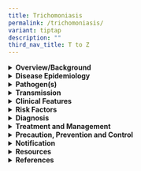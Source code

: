 ```yaml
---
title: Trichomoniasis
permalink: /trichomoniasis/
variant: tiptap
description: ""
third_nav_title: T to Z
---
```

<div data-type="detailGroup" class="isomer-accordion isomer-accordion-white">
<details class="isomer-details">
<summary><strong>Overview/Background</strong>
</summary>
<div data-type="detailsContent" class="isomer-details-content">
<p>Trichomoniasis is a sexually transmitted infection (STI) of the genital
tract caused by the protozoan <em>Trichomonas vaginalis</em>. Women are
the main carriers of the disease; men who are infected men are usually
asymptomatic.</p>
<p>&nbsp;</p>
<p>It is a preventable and curable STI. However, re-infection appears to
be common.</p>
</div>
</details>
<details class="isomer-details">
<summary><strong>Disease Epidemiology</strong>
</summary>
<div data-type="detailsContent" class="isomer-details-content">
<p><em>T. vaginalis</em> is the most common non-viral STI. Globally, there
were an estimated 156 million new cases of&nbsp;<em>T. vaginalis</em>&nbsp;infection
among people aged 15–49 years old in 2020 (73.7 million in females, 82.6
million in males). Approximately one third of the new infections occur
in the African region, followed by Regions of the Americas.</p>
</div>
</details>
<details class="isomer-details">
<summary><strong>Pathogen(s)</strong>
</summary>
<div data-type="detailsContent" class="isomer-details-content">
<p><em>Trichomonas vaginalis</em>
</p>
</div>
</details>
<details class="isomer-details">
<summary><strong>Transmission</strong>
</summary>
<div data-type="detailsContent" class="isomer-details-content">
<p><em>T. vaginalis</em> is most often transmitted through vaginal, anal,
or oral intercourse with an infected individual.</p>
<p></p>
<p><strong>Incubation period:</strong> 5 to 28 days</p>
<p><strong>Infectious period: </strong>Unknown but is presumed to last until
treatment is completed. If untreated, it may persist for months or years.</p>
</div>
</details>
<details class="isomer-details">
<summary><strong>Clinical Features</strong>
</summary>
<div data-type="detailsContent" class="isomer-details-content">
<p>Vaginal trichomoniasis may be asymptomatic (up to 50%) or cause abnormal
vaginal discharge (the classical frothy yellow-green discharge occurs in
10-30%), vulval itching, dysuria, or offensive odour. Other signs include
vulvitis, vaginitis and 2% of patients have strawberry cervix. Up to 50%
of men with <em>T. vaginalis </em>are asymptomatic and usually present as
sexual partners of infected women. Some male patients may have symptoms
of urethritis and rarely balanoposthitis.</p>
<p>&nbsp;</p>
<p>If untreated, <em>T. vaginalis </em>infection in pregnant women is associated
with adverse pregnancy outcomes, particularly premature rupture of membranes,
preterm delivery, and delivery of a low birthweight infant. <em>T. vaginalis </em>infection
at delivery may predispose to maternal postpartum sepsis.</p>
</div>
</details>
<details class="isomer-details">
<summary><strong>Risk Factors</strong>
</summary>
<div data-type="detailsContent" class="isomer-details-content">
<p>Risk factors include:</p>
<ul data-tight="true" class="tight">
<li>
<p>Unprotected sex with an infected person</p>
</li>
<li>
<p>Having multiple sex partners</p>
</li>
<li>
<p>Inconsistent condom use if the relationship is not monogamous</p>
</li>
<li>
<p>Past history or current presence of other STIs</p>
</li>
<li>
<p>A previous episode of trichomoniasis</p>
</li>
</ul>
</div>
</details>
<details class="isomer-details">
<summary><strong>Diagnosis</strong>
</summary>
<div data-type="detailsContent" class="isomer-details-content">
<p>Tests for diagnosis include:</p>
<ul data-tight="true" class="tight">
<li>
<p>Nucleic acid-based amplification testing (NAAT), which offers the highest
sensitivity for the detection of <em>T. vaginalis </em>and should be the
test of choice where available</p>
</li>
<li>
<p>Culture has a sensitivity of (75-96%) compared to microscopy and can detect <em>T. vaginalis </em>in
men</p>
</li>
<li>
<p>Wet-mount microscopy can also be used but this is not a sensitive test
in men</p>
</li>
<li>
<p>Point-of-care test e.g. OSOM Trichomonas Rapid Test (Genzyme Diagnostics,
USA) has demonstrated a high sensitivity and specificity.</p>
</li>
<li>
<p>Trichomonads are sometimes reported on cervical cytology (sensitivity
~ 60-80%) but there is a high false-positive rate of about 30%. Use of
liquid-based PAP smear testing has shown enhanced sensitivity. The diagnosis
should still be confirmed by direct microscopy of vaginal secretions or
culture</p>
</li>
</ul>
<p></p>
<p>All women should be screened for other STIs and HIV.</p>
</div>
</details>
<details class="isomer-details">
<summary><strong>Treatment and Management</strong>
</summary>
<div data-type="detailsContent" class="isomer-details-content">
<p>Both symptomatic and asymptomatic patients should be treated.</p>
<p>&nbsp;</p>
<p>Recommended regimens for <em>T. vaginalis</em> in adults:</p>
<ul data-tight="true" class="tight">
<li>
<p>Metronidazole 400-500mg orally 2 times/day for 7 days or</p>
</li>
<li>
<p>Metronidazole 2g orally single dose or</p>
</li>
<li>
<p>Tinidazole 2g orally single dose</p>
</li>
</ul>
<p>&nbsp;</p>
<p>Considerations in pregnancy:</p>
<p><em>T. vaginalis </em>infection has been associated with adverse pregnancy
outcomes; all infected pregnant women should be treated. Metronidazole
in pregnancy has not been shown to be teratogenic or mutagenic and can
be used during all stages of pregnancy or breastfeeding. Imidazole and
metronidazole pessaries may be used to provide symptomatic relief, but
oral metronidazole is needed for eradication of infection.</p>
<p>&nbsp;</p>
<p>Metronidazole is secreted in breast milk and may affect its taste. Avoid
high doses if breastfeeding or if using a single dose of metronidazole,
breastfeeding should be discontinued for 12-24 hours to reduce infant exposure.</p>
<p>&nbsp;</p>
<p>Persistent symptoms:</p>
<p>Patients with persistent symptoms treated with either regimen should be
retreated with:</p>
<ul data-tight="true" class="tight">
<li>
<p>Metronidazole 400mg orally 2 times/day for 7 days</p>
</li>
</ul>
<p>&nbsp;</p>
<p>If treatment failure occurs again (and reinfection, non-compliance excluded),
treat with:</p>
<ul data-tight="true" class="tight">
<li>
<p>Metronidazole 2g orally daily for 5-7 days</p>
</li>
</ul>
<p>&nbsp;</p>
<p>Failure after the third regimen should prompt antibiotic resistance testing.</p>
<p>&nbsp;</p>
<p>Follow-up:</p>
<ul data-tight="true" class="tight">
<li>
<p>Follow-up is unnecessary for asymptomatic patients.</p>
</li>
</ul>
<p>&nbsp;</p>
<p>Please refer to <a href="https://www.nsc.com.sg/dsc/healthcare-professionals/publications/Pages/STI-Management-Guidelines.aspx" rel="noopener noreferrer nofollow" target="_blank">DSC’s website</a> for
more information on alternative regimens.</p>
</div>
</details>
<details class="isomer-details">
<summary><strong>Precaution, Prevention and Control</strong>
</summary>
<div data-type="detailsContent" class="isomer-details-content">
<p>Prevention of <em>T. vaginalis:</em>
</p>
<ul data-tight="true" class="tight">
<li>
<p>Inform current or recent sexual partners if a diagnosis of <em>T. vaginalis </em>has
been confirmed</p>
</li>
<li>
<p>Avoid sexual intercourse until treatment is completed</p>
</li>
<li>
<p>Not having sex</p>
</li>
<li>
<p>Consistent and correct use of condoms when engaging in sexual activity&nbsp;</p>
</li>
<li>
<p>Limit the number of sex partners</p>
</li>
<li>
<p>Get tested for STIs regularly</p>
</li>
</ul>
<p>&nbsp;</p>
<p>Management of sexual contacts:</p>
<p>Sex partners within 4 weeks prior to presentation of symptoms (or last
sexual partner if &gt;4 weeks) should be treated on epidemiological grounds
and screened for other STIs. They should be advised to abstain from intercourse
until they and their sex partners have been adequately treated and any
symptoms have resolved. There is evidence to suggest that patient-delivered
partner therapy might have a role in partner management for trichomoniasis.</p>
</div>
</details>
<details class="isomer-details">
<summary><strong>Notification</strong>
</summary>
<div data-type="detailsContent" class="isomer-details-content">
<p>Trichomoniasis is not a notifiable disease.</p>
</div>
</details>
<details class="isomer-details">
<summary><strong>Resources</strong>
</summary>
<div data-type="detailsContent" class="isomer-details-content">
<p>Please refer to <a href="https://www.nsc.com.sg/dsc/healthcare-professionals/publications/Pages/STI-Management-Guidelines.aspx" rel="noopener noreferrer nofollow" target="_blank">DSC’s website</a> for
more information on Trichomoniasis.</p>
</div>
</details>
<details class="isomer-details">
<summary><strong>References</strong>
</summary>
<div data-type="detailsContent" class="isomer-details-content">
<ul data-tight="true" class="tight">
<li>
<p>Centers for Disease Control and Prevention. STI treatment guidelines:
Trichomoniasis. 2021.</p>
</li>
<li>
<p>Department of Sexually Transmitted Infections Control (DSC). STI management
guidelines 7<sup>th</sup> edition. 2021.</p>
</li>
<li>
<p>World Health Organization. Trichomoniasis. 2023.</p>
</li>
</ul>
</div>
</details>
</div>
<p></p>